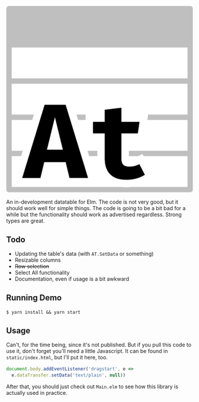 ![](logo.svg)

An in-development datatable for Elm. The code is not very good, but it should
work well for simple things. The code is going to be a bit bad for a while but
the functionality should work as advertised regardless. Strong types are great.

## Todo

* Updating the table's data (with `AT.SetData` or something)
* Resizable columns
* ~~Row selection~~
* Select All functionality
* Documentation, even if usage is a bit awkward

## Running Demo

`$ yarn install && yarn start`

## Usage

Can't, for the time being, since it's not published. But if you pull this code
to use it, don't forget you'll need a little Javascript. It can be found in
`static/index.html`, but I'll put it here, too.

```js
document.body.addEventListener('dragstart', e =>
  e.dataTransfer.setData('text/plain', null))
```

After that, you should just check out `Main.elm` to see how this library is
actually used in practice.
